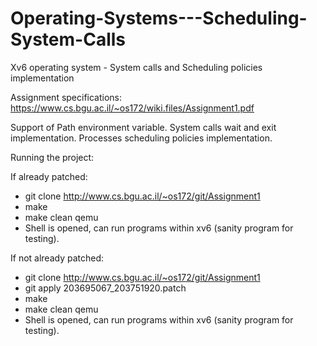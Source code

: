 # Operating-Systems---Scheduling-System-Calls
Xv6 operating system - System calls and Scheduling policies implementation 

Assignment specifications: https://www.cs.bgu.ac.il/~os172/wiki.files/Assignment1.pdf

Support of Path environment variable.
System calls wait and exit implementation.
Processes scheduling policies implementation.

Running the project:

If already patched:
* git clone http://www.cs.bgu.ac.il/~os172/git/Assignment1
* make
* make clean qemu
* Shell is opened, can run programs within xv6 (sanity program for testing).

If not already patched:
* git clone http://www.cs.bgu.ac.il/~os172/git/Assignment1
* git apply 203695067_203751920.patch
* make
* make clean qemu
* Shell is opened, can run programs within xv6 (sanity program for testing).

